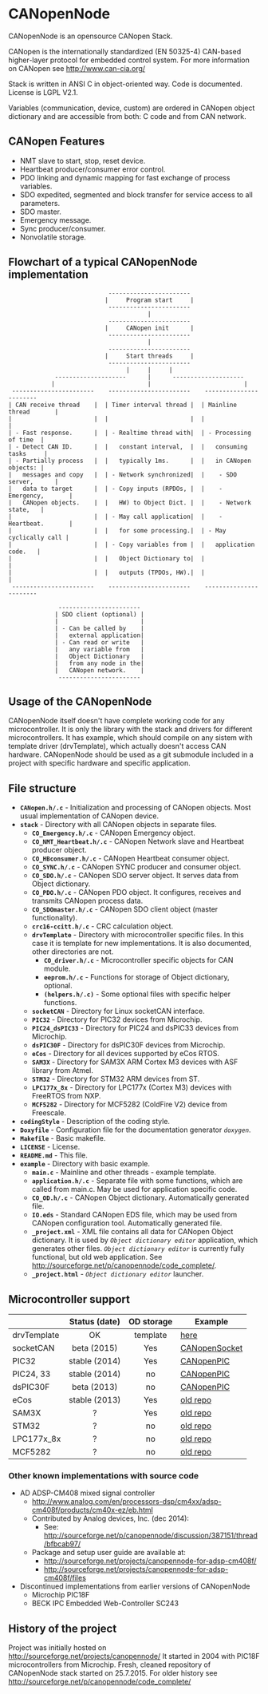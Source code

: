 CANopenNode
===========

CANopenNode is an opensource CANopen Stack.

CANopen is the internationally standardized (EN 50325-4) CAN-based higher-layer protocol for embedded control system. For more information on CANopen see http://www.can-cia.org/

Stack is written in ANSI C in object-oriented way. Code is documented. License is LGPL V2.1.

Variables (communication, device, custom) are ordered in CANopen object dictionary and are accessible from both: C code and from CAN network.


CANopen Features
----------------
 - NMT slave to start, stop, reset device.
 - Heartbeat producer/consumer error control.
 - PDO linking and dynamic mapping for fast exchange of process variables.
 - SDO expedited, segmented and block transfer for service access to all parameters.
 - SDO master.
 - Emergency message.
 - Sync producer/consumer.
 - Nonvolatile storage.


Flowchart of a typical CANopenNode implementation
-------------------------------------------------
```
                            -----------------------
                           |     Program start     |
                            -----------------------
                                       |
                            -----------------------
                           |     CANopen init      |
                            -----------------------
                                       |
                            -----------------------
                           |     Start threads     |
                            -----------------------
                                 |     |     |
             --------------------      |      --------------------
            |                          |                          |
 -----------------------    -----------------------    -----------------------
| CAN receive thread    |  | Timer interval thread |  | Mainline thread       |
|                       |  |                       |  |                       |
| - Fast response.      |  | - Realtime thread with|  | - Processing of time  |
| - Detect CAN ID.      |  |   constant interval,  |  |   consuming tasks     |
| - Partially process   |  |   typically 1ms.      |  |   in CANopen objects: |
|   messages and copy   |  | - Network synchronized|  |    - SDO server,      |
|   data to target      |  | - Copy inputs (RPDOs, |  |    - Emergency,       |
|   CANopen objects.    |  |   HW) to Object Dict. |  |    - Network state,   |
|                       |  | - May call application|  |    - Heartbeat.       |
|                       |  |   for some processing.|  | - May cyclically call |
|                       |  | - Copy variables from |  |   application code.   |
|                       |  |   Object Dictionary to|  |                       |
|                       |  |   outputs (TPDOs, HW).|  |                       |
 -----------------------    -----------------------    -----------------------

              -----------------------
             | SDO client (optional) |
             |                       |
             | - Can be called by    |
             |   external application|
             | - Can read or write   |
             |   any variable from   |
             |   Object Dictionary   |
             |   from any node in the|
             |   CANopen network.    |
              -----------------------
```

Usage of the CANopenNode
------------------------
CANopenNode itself doesn't have complete working code for any microcontroller.
It is only the library with the stack and drivers for different
microcontrollers. It has example, which should compile on any sistem with
template driver (drvTemplate), which actually doesn't access CAN hardware.
CANopenNode should be used as a git submodule included in a project with
specific hardware and specific application.

File structure
--------------
 - **`CANopen.h/.c`** - Initialization and processing of CANopen objects. Most
   usual implementation of CANopen device.
 - **`stack`** - Directory with all CANopen objects in separate files.
   - **`CO_Emergency.h/.c`** - CANopen Emergency object.
   - **`CO_NMT_Heartbeat.h/.c`** - CANopen Network slave and Heartbeat producer object.
   - **`CO_HBconsumer.h/.c`** - CANopen Heartbeat consumer object.
   - **`CO_SYNC.h/.c`** - CANopen SYNC producer and consumer object.
   - **`CO_SDO.h/.c`** - CANopen SDO server object. It serves data from Object dictionary.
   - **`CO_PDO.h/.c`** - CANopen PDO object. It configures, receives and transmits CANopen process data.
   - **`CO_SDOmaster.h/.c`** - CANopen SDO client object (master functionality).
   - **`crc16-ccitt.h/.c`** - CRC calculation object.
   - **`drvTemplate`** - Directory with microcontroller specific files. In this
     case it is template for new implementations. It is also documented, other
     directories are not.
     - **`CO_driver.h/.c`** - Microcontroller specific objects for CAN module.
     - **`eeprom.h/.c`** - Functions for storage of Object dictionary, optional.
     - **`(helpers.h/.c)`** - Some optional files with specific helper functions.
   - **`socketCAN`** - Directory for Linux socketCAN interface.
   - **`PIC32`** - Directory for PIC32 devices from Microchip.
   - **`PIC24_dsPIC33`** - Directory for PIC24 and dsPIC33 devices from Microchip.
   - **`dsPIC30F`** - Directory for dsPIC30F devices from Microchip.
   - **`eCos`** - Directory for all devices supported by eCos RTOS.
   - **`SAM3X`** - Directory for SAM3X ARM Cortex M3 devices with ASF library from Atmel.
   - **`STM32`** - Directory for STM32 ARM devices from ST.
   - **`LPC177x_8x`** - Directory for LPC177x (Cortex M3) devices with FreeRTOS from NXP.
   - **`MCF5282`** - Directory for MCF5282 (ColdFire V2) device from Freescale.
 - **`codingStyle`** - Description of the coding style.
 - **`Doxyfile`** - Configuration file for the documentation generator *`doxygen`*.
 - **`Makefile`** - Basic makefile.
 - **`LICENSE`** - License.
 - **`README.md`** - This file.
 - **`example`** - Directory with basic example.
   - **`main.c`** - Mainline and other threads - example template.
   - **`application.h/.c`** - Separate file with some functions, which are
     called from main.c. May be used for application specific code.
   - **`CO_OD.h/.c`** - CANopen Object dictionary. Automatically generated file.
   - **`IO.eds`** - Standard CANopen EDS file, which may be used from CANopen
     configuration tool. Automatically generated file.
   - **`_project.xml`** - XML file contains all data for CANopen Object dictionary.
     It is used by *`Object dictionary editor`* application, which generates other
     files. *`Object dictionary editor`* is currently fully  functional, but old
     web application. See http://sourceforge.net/p/canopennode/code_complete/.
   - **`_project.html`** - *`Object dictionary editor`* launcher.

Microcontroller support
-----------------------

|            | Status (date) | OD storage | Example |
|------------|:-------------:|:----------:|---------|
| drvTemplate| OK            | template   | [here](https://github.com/CANopenNode/CANopenNode) |
| socketCAN  | beta   (2015) | Yes        | [CANopenSocket](https://github.com/CANopenNode/CANopenSocket) |
| PIC32      | stable (2014) | Yes        | [CANopenPIC](https://github.com/CANopenNode/CANopenPIC) |
| PIC24, 33  | stable (2014) | no         | [CANopenPIC](https://github.com/CANopenNode/CANopenPIC) |
| dsPIC30F   | beta   (2013) | no         | [CANopenPIC](https://github.com/CANopenNode/CANopenPIC) |
| eCos       | stable (2013) | Yes        | [old repo](http://sourceforge.net/p/canopennode/code_complete/) |
| SAM3X      | ?             | Yes        | [old repo](http://sourceforge.net/p/canopennode/code_complete/) |
| STM32      | ?             | no         | [old repo](http://sourceforge.net/p/canopennode/code_complete/) |
| LPC177x_8x | ?             | no         | [old repo](http://sourceforge.net/p/canopennode/code_complete/) |
| MCF5282    | ?             | no         | [old repo](http://sourceforge.net/p/canopennode/code_complete/) |


### Other known implementations with source code
 - AD ADSP-CM408 mixed signal controller
   - http://www.analog.com/en/processors-dsp/cm4xx/adsp-cm408f/products/cm40x-ez/eb.html
   - Contributed by Analog devices, Inc. (dec 2014):
     - See: http://sourceforge.net/p/canopennode/discussion/387151/thread/bfbcab97/
   - Package and setup user guide are available at:
     - http://sourceforge.net/projects/canopennode-for-adsp-cm408f/
     - http://sourceforge.net/projects/canopennode-for-adsp-cm408f/files
 - Discontinued implementations from earlier versions of CANopenNode
   - Microchip PIC18F
   - BECK IPC Embedded Web-Controller SC243


History of the project
----------------------
Project was initially hosted on http://sourceforge.net/projects/canopennode/
It started in 2004 with PIC18F microcontrollers from Microchip.
Fresh, cleaned repository of CANopenNode stack started on 25.7.2015.
For older history see http://sourceforge.net/p/canopennode/code_complete/
